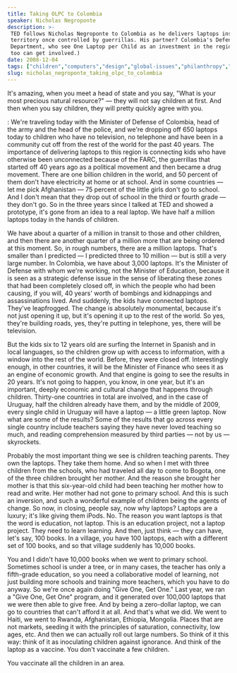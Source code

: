 ```yaml
---
title: Taking OLPC to Colombia
speaker: Nicholas Negroponte
description: >-
 TED follows Nicholas Negroponte to Colombia as he delivers laptops inside
 territory once controlled by guerrillas. His partner? Colombia's Defense
 Department, who see One Laptop per Child as an investment in the region. (And you
 too can get involved.)
date: 2008-12-04
tags: ["children","computers","design","global-issues","philanthropy","technology"]
slug: nicholas_negroponte_taking_olpc_to_colombia
---
```


It's amazing, when you meet a head of state and you say, "What is your most precious
natural resource?" — they will not say children at first. And then when you say children,
they will pretty quickly agree with you.

: We're traveling today with the Minister of Defense of Colombia, head of the army and the
head of the police, and we're dropping off 650 laptops today to children who have no
television, no telephone and have been in a community cut off from the rest of the world
for the past 40 years. The importance of delivering laptops to this region is connecting
kids who have otherwise been unconnected because of the FARC, the guerrillas that started
off 40 years ago as a political movement and then became a drug movement. There are one
billion children in the world, and 50 percent of them don't have electricity at home or at
school. And in some countries — let me pick Afghanistan — 75 percent of the little girls
don't go to school. And I don't mean that they drop out of school in the third or fourth
grade — they don't go. So in the three years since I talked at TED and showed a prototype,
it's gone from an idea to a real laptop. We have half a million laptops today in the hands
of children.

We have about a quarter of a million in transit to those and other children, and then
there are another quarter of a million more that are being ordered at this moment. So, in
rough numbers, there are a million laptops. That's smaller than I predicted — I predicted
three to 10 million — but is still a very large number. In Colombia, we have about 3,000
laptops. It's the Minister of Defense with whom we're working, not the Minister of
Education, because it is seen as a strategic defense issue in the sense of liberating
these zones that had been completely closed off, in which the people who had been causing,
if you will, 40 years' worth of bombings and kidnappings and assassinations lived. And
suddenly, the kids have connected laptops. They've leapfrogged. The change is absolutely
monumental, because it's not just opening it up, but it's opening it up to the rest of the
world. So yes, they're building roads, yes, they're putting in telephone, yes, there will
be television.

But the kids six to 12 years old are surfing the Internet in Spanish and in local
languages, so the children grow up with access to information, with a window into the rest
of the world. Before, they were closed off. Interestingly enough, in other countries, it
will be the Minister of Finance who sees it as an engine of economic growth. And that
engine is going to see the results in 20 years. It's not going to happen, you know, in one
year, but it's an important, deeply economic and cultural change that happens through
children. Thirty-one countries in total are involved, and in the case of Uruguay, half the
children already have them, and by the middle of 2009, every single child in Uruguay will
have a laptop — a little green laptop. Now what are some of the results? Some of the
results that go across every single country include teachers saying they have never loved
teaching so much, and reading comprehension measured by third parties — not by us —
skyrockets.

Probably the most important thing we see is children teaching parents. They own the
laptops. They take them home. And so when I met with three children from the schools, who
had traveled all day to come to Bogota, one of the three children brought her mother. And
the reason she brought her mother is that this six-year-old child had been teaching her
mother how to read and write. Her mother had not gone to primary school. And this is such
an inversion, and such a wonderful example of children being the agents of change. So now,
in closing, people say, now why laptops? Laptops are a luxury; it's like giving them
iPods. No. The reason you want laptops is that the word is education, not laptop. This is
an education project, not a laptop project. They need to learn learning. And then, just
think — they can have, let's say, 100 books. In a village, you have 100 laptops, each with
a different set of 100 books, and so that village suddenly has 10,000 books.

You and I didn't have 10,000 books when we went to primary school. Sometimes school is
under a tree, or in many cases, the teacher has only a fifth-grade education, so you need
a collaborative model of learning, not just building more schools and training more
teachers, which you have to do anyway. So we're once again doing "Give One, Get One." Last
year, we ran a "Give One, Get One" program, and it generated over 100,000 laptops that we
were then able to give free. And by being a zero-dollar laptop, we can go to countries
that can't afford it at all. And that's what we did. We went to Haiti, we went to Rwanda,
Afghanistan, Ethiopia, Mongolia. Places that are not markets, seeding it with the
principles of saturation, connectivity, low ages, etc. And then we can actually roll out
large numbers. So think of it this way: think of it as inoculating children against
ignorance. And think of the laptop as a vaccine. You don't vaccinate a few
children.

You vaccinate all the children in an area.

<!--
ad_duration=3.33
comment_count=116
event="TED in the Field"
external_start_time=0
intro_duration=11.82
is_subtitle_required="False"
is_talk_featured="True"
language="en"
language_swap="False"
native_language="en"
number_of_related_talks=6
number_of_speakers=1
number_of_subtitled_videos=29
number_of_tags=6
number_of_talk_download_languages=30
number_of_talk_more_resources=0
number_of_talk_recommendations=0
number_of_talks_take_actions=0
post_ad_duration=0.83
published_timestamp="2008-12-22 15:17:00"
recording_date="2008-12-04"
speaker_description="Tech visionary"
speaker_id=38
speaker_is_published=1
speaker_name="Nicholas Negroponte"
talk_name="Taking OLPC to Colombia"
talks_tags=["children","computers","design","global-issues","philanthropy","technology"]
url_photo_speaker="https://pe.tedcdn.com/images/ted/7230935c0d873ed58b2786e1f3b5c93dc09e10cc_254x191.jpg"
url_photo_talk="https://pe.tedcdn.com/images/ted/63395_800x600.jpg"
url_webpage="https://www.ted.com/talks/nicholas_negroponte_taking_olpc_to_colombia"
video_type_name="TED Stage Talk"
-->